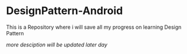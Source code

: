 # DesignPattern-Android

This is a Repository where i will save all my progress on learning Design Pattern

*more desciption will be updated later day*
